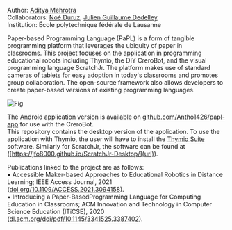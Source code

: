Author: [Aditya Mehrotra](https://www.linkedin.com/in/mehrotraaditya/)  
Collaborators: [Noé Duruz](https://people.epfl.ch/noe.duruz?lang=en), [Julien Guillaume Dedelley](https://people.epfl.ch/julien.dedelley)  
Institution: École polytechnique fédérale de Lausanne  

Paper-based Programming Language (PaPL) is a form of tangible programming platform that leverages the ubiquity of paper in classrooms. This project focuses on the application in programming educational robots including Thymio, the DIY CreroBot, and the visual programming language ScratchJr. The platform makes use of standard cameras of tablets for easy adoption in today's classrooms and promotes group collaboration. The open-source framework also allows developers to create paper-based versions of existing programming languages.  

![Fig](https://user-images.githubusercontent.com/4020043/124393409-07845a00-dd18-11eb-825e-68fdc681f850.jpg)



The Android application version is available on [github.com/Antho1426/papl-app](url) for use with the CreroBot.  
This repository contains the desktop version of the application. To use the application with Thymio, the user will have to install the [Thymio Suite](https://www.thymio.org/program/) software. Similarly for ScratchJr, the software can be found at ([https://jfo8000.github.io/ScratchJr-Desktop/](url)). 

Publications linked to the project are as follows:  
• Accessible Maker-based Approaches to Educational Robotics in Distance Learning; IEEE Access Journal, 2021 ([doi.org/10.1109/ACCESS.2021.3094158](url)).  
• Introducing a Paper-BasedProgramming Language for Computing Education in Classrooms; ACM Innovation and Technology in Computer Science Education (ITiCSE), 2020 ([dl.acm.org/doi/pdf/10.1145/3341525.3387402](url)). 


